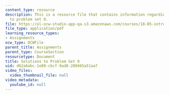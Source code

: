 ```yaml
---
content_type: resource
description: This is a resource file that contains information regarding solutions
  to problem set 9.
file: https://ol-ocw-studio-app-qa.s3.amazonaws.com/courses/18-05-introduction-to-probability-and-statistics-spring-2014/d62a6abc1e89cbcf9ad8280465a51aa7_MIT18_05S14_ps9_solutions.pdf
file_type: application/pdf
learning_resource_types:
- Assignments
ocw_type: OCWFile
parent_title: Assignments
parent_type: CourseSection
resourcetype: Document
title: Solutions to Problem Set 9
uid: d62a6abc-1e89-cbcf-9ad8-280465a51aa7
video_files:
  video_thumbnail_file: null
video_metadata:
  youtube_id: null
---
```

